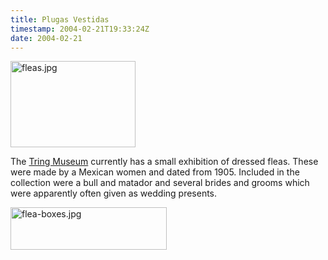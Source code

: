 ```yaml
---
title: Plugas Vestidas
timestamp: 2004-02-21T19:33:24Z
date: 2004-02-21
---
```


<img alt="fleas.jpg" src="http://blog.whatfettle.com/archives/TringMuseum/fleas.jpg" width="200" height="138" border="0" />

The <a href='http://blog.whatfettle.com/archives/000027.html'>Tring Museum</a> currently has a small exhibition of dressed fleas. These were made by a Mexican women and dated from 1905. Included in the collection were a bull and matador and several brides and grooms which were apparently often given as wedding presents. 

<img alt="flea-boxes.jpg" src="http://blog.whatfettle.com/archives/TringMuseum/flea-boxes.jpg" width="250" height="68" border="0" />
